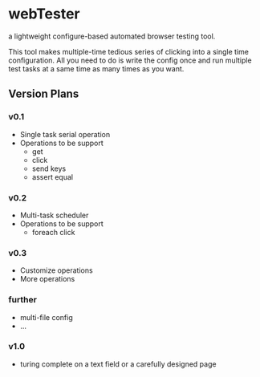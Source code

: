 # webTester
a lightweight configure-based automated browser testing tool.

This tool makes multiple-time tedious series of clicking into a single time configuration.
All you need to do is write the config once and run multiple test tasks at a same time as many times as you want.

## Version Plans
### v0.1 
- Single task serial operation
- Operations to be support
    - get
    - click
    - send keys
    - assert equal

### v0.2
- Multi-task scheduler
- Operations to be support
  - foreach click

### v0.3
- Customize operations 
- More operations

### further
- multi-file config
- ...

### v1.0
- turing complete on a text field or a carefully designed page